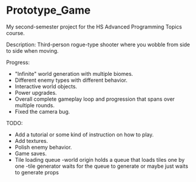 # Prototype_Game
My second-semester project for the HS Advanced Programming Topics course.

Description:
 Third-person rogue-type shooter where you wobble from side to side when moving.
 
Progress:
 - "Infinite" world generation with multiple biomes.
 - Different enemy types with different behavior.
 - Interactive world objects.
 - Power upgrades.
 - Overall complete gameplay loop and progression that spans over multiple rounds.
 - Fixed the camera bug.

TODO:
- Add a tutorial or some kind of instruction on how to play.
- Add textures.
- Polish enemy behavior.
- Game saves.
- Tile loading queue 
	-world origin holds a queue that loads tiles one by one 
	 -tile generator waits for the queue to generate or maybe just waits to generate props